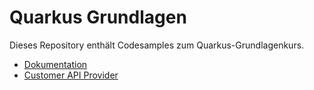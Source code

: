 # Quarkus Grundlagen

Dieses Repository enthält Codesamples zum Quarkus-Grundlagenkurs.

- [Dokumentation](docs)
- [Customer API Provider](customer-api-provider)
